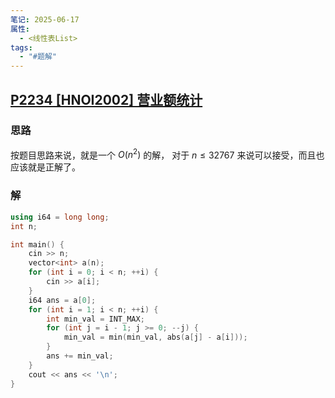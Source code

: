 ```yaml
---
笔记: 2025-06-17
属性:
  - <线性表List>
tags:
  - "#题解"
---
```

## [P2234 [HNOI2002] 营业额统计](https://www.luogu.com.cn/problem/P2234)
### 思路
按题目思路来说，就是一个 $O(n^2)$ 的解，
对于 $n≤32767$ 来说可以接受，而且也应该就是正解了。

### 解
```cpp
using i64 = long long;
int n;

int main() {
    cin >> n;
    vector<int> a(n);
    for (int i = 0; i < n; ++i) {
        cin >> a[i];
    }
    i64 ans = a[0];
    for (int i = 1; i < n; ++i) {
        int min_val = INT_MAX;
        for (int j = i - 1; j >= 0; --j) {
            min_val = min(min_val, abs(a[j] - a[i]));
        }
        ans += min_val;
    }
    cout << ans << '\n';
}
```